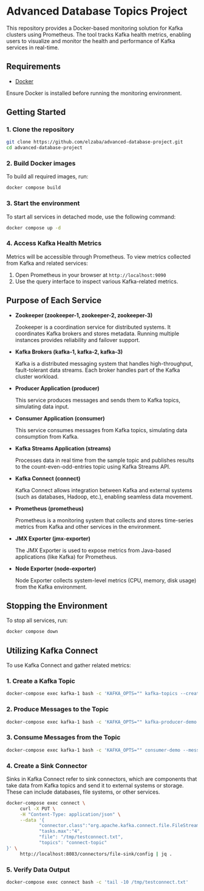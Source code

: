# Advanced Database Topics Project

This repository provides a Docker-based monitoring solution for Kafka clusters using Prometheus. The tool tracks Kafka health metrics, enabling users to visualize and monitor the health and performance of Kafka services in real-time.

## Requirements

- [Docker](https://docs.docker.com/get-docker/)

Ensure Docker is installed before running the monitoring environment.

## Getting Started

### 1. Clone the repository
```bash
git clone https://github.com/elzaba/advanced-database-project.git
cd advanced-database-project
```

### 2. Build Docker images
To build all required images, run:
```bash
docker compose build
```

### 3. Start the environment
To start all services in detached mode, use the following command:
```bash
docker compose up -d
```

### 4. Access Kafka Health Metrics
Metrics will be accessible through Prometheus. To view metrics collected from Kafka and related services:
1. Open Prometheus in your browser at `http://localhost:9090`
2. Use the query interface to inspect various Kafka-related metrics.

## Purpose of Each Service

- **Zookeeper (zookeeper-1, zookeeper-2, zookeeper-3)**

  Zookeeper is a coordination service for distributed systems. It coordinates Kafka brokers and stores metadata. Running multiple instances provides reliability and failover support.

- **Kafka Brokers (kafka-1, kafka-2, kafka-3)**

  Kafka is a distributed messaging system that handles high-throughput, fault-tolerant data streams. Each broker handles part of the Kafka cluster workload.

- **Producer Application (producer)**

  This service produces messages and sends them to Kafka topics, simulating data input.

- **Consumer Application (consumer)**

  This service consumes messages from Kafka topics, simulating data consumption from Kafka.

- **Kafka Streams Application (streams)**

  Processes data in real time from the sample topic and publishes results to the count-even-odd-entries topic using Kafka Streams API.

- **Kafka Connect (connect)**

  Kafka Connect allows integration between Kafka and external systems (such as databases, Hadoop, etc.), enabling seamless data movement.

- **Prometheus (prometheus)**

  Prometheus is a monitoring system that collects and stores time-series metrics from Kafka and other services in the environment.

- **JMX Exporter (jmx-exporter)**

  The JMX Exporter is used to expose metrics from Java-based applications (like Kafka) for Prometheus.

- **Node Exporter (node-exporter)**

  Node Exporter collects system-level metrics (CPU, memory, disk usage) from the Kafka environment.

## Stopping the Environment

To stop all services, run:
```bash
docker compose down
```


## Utilizing Kafka Connect

To use Kafka Connect and gather related metrics:
### 1. Create a Kafka Topic

```bash
docker-compose exec kafka-1 bash -c 'KAFKA_OPTS="" kafka-topics --create --partitions 4 --replication-factor 3 --topic connect-topic --zookeeper zookeeper-1:2181'
```
### 2. Produce Messages to the Topic

```bash
docker-compose exec kafka-1 bash -c 'KAFKA_OPTS="" kafka-producer-demo --throughput 500 --num-records 100000000 --topic connect-topic --record-size 100 --producer-props bootstrap.servers=kafka-1:9092'
```
### 3. Consume Messages from the Topic

```bash
docker-compose exec kafka-1 bash -c 'KAFKA_OPTS="" consumer-demo --messages 100000000 --threads 1 --topic connect-topic --broker-list kafka-1:9092 --timeout 60000'
```
### 4. Create a Sink Connector
Sinks in Kafka Connect refer to sink connectors, which are components that take data from Kafka topics and send it to external systems or storage. These can include databases, file systems, or other services.
```bash
docker-compose exec connect \
     curl -X PUT \
     -H "Content-Type: application/json" \
     --data '{
            "connector.class":"org.apache.kafka.connect.file.FileStreamSinkConnector",
            "tasks.max":"4",
            "file": "/tmp/testconnect.txt",
            "topics": "connect-topic"
}' \
     http://localhost:8083/connectors/file-sink/config | jq .
```
### 5. Verify Data Output

```bash
docker-compose exec connect bash -c 'tail -10 /tmp/testconnect.txt'
```
